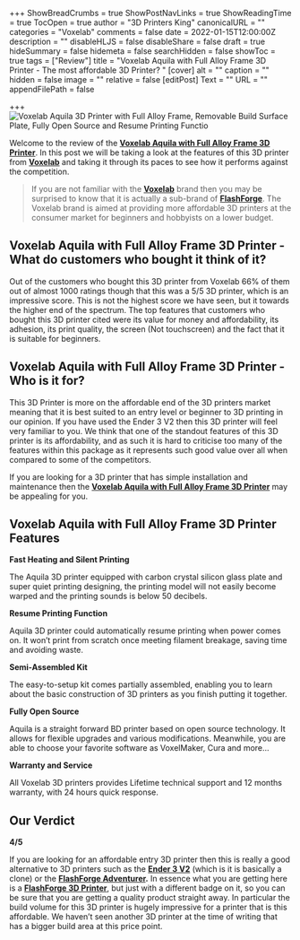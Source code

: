 +++
ShowBreadCrumbs = true
ShowPostNavLinks = true
ShowReadingTime = true
TocOpen = true
author = "3D Printers King"
canonicalURL = ""
categories = "Voxelab"
comments = false
date = 2022-01-15T12:00:00Z
description = ""
disableHLJS = false
disableShare = false
draft = true
hideSummary = false
hidemeta = false
searchHidden = false
showToc = true
tags = ["Review"]
title = "Voxelab Aquila with Full Alloy Frame 3D Printer - The most affordable 3D Printer? "
[cover]
alt = ""
caption = ""
hidden = false
image = ""
relative = false
[editPost]
Text = ""
URL = ""
appendFilePath = false

+++
![Voxelab Aquila 3D Printer with Full Alloy Frame, Removable Build Surface Plate, Fully Open Source and Resume Printing Functio](https://images-na.ssl-images-amazon.com/images/I/61pCj0z8r0S._AC_UL604_SR604,400_.jpg)

Welcome to the review of the [**Voxelab Aquila with Full Alloy Frame 3D Printer**](#).  In this post we will be taking a look at the features of this 3D printer from [**Voxelab**](#) and taking it through its paces to see how it performs against the competition.  

> If you are not familiar with the [**Voxelab**](#) brand then you may be surprised to know that it is actually a sub-brand of [**FlashForge**](#).  The Voxelab brand is aimed at providing more affordable 3D printers at the consumer market for beginners and hobbyists on a lower budget.

## Voxelab Aquila with Full Alloy Frame 3D Printer - What do customers who bought it think of it?

Out of the customers who bought this 3D printer from Voxelab 66% of them out of almost 1000 ratings though that this was a 5/5 3D printer, which is an impressive score.  This is not the highest score we have seen, but it towards the higher end of the spectrum.  The top features that customers who bought this 3D printer cited were its value for money and affordability, its adhesion, its print quality, the screen (Not touchscreen) and the fact that it is suitable for beginners.

## Voxelab Aquila with Full Alloy Frame 3D Printer - Who is it for?

This 3D Printer is more on the affordable end of the 3D printers market meaning that it is best suited to an entry level or beginner to 3D printing in our opinion.  If you have used the Ender 3 V2 then this 3D printer will feel very familiar to you.  We think that one of the standout features of this 3D printer is its affordability, and as such it is hard to criticise too many of the features within this package as it represents such good value over all when compared to some of the competitors.

If you are looking for a 3D printer that has simple installation and maintenance then the [**Voxelab Aquila with Full Alloy Frame 3D Printer**](#) may be appealing for you.

## Voxelab Aquila with Full Alloy Frame 3D Printer Features

**Fast Heating and Silent Printing**

The Aquila 3D printer equipped with carbon crystal silicon glass plate and super quiet printing designing, the printing model will not easily become warped and the printing sounds is below 50 decibels.

**Resume Printing Function**

Aquila 3D printer could automatically resume printing when power comes on. It won’t print from scratch once meeting filament breakage, saving time and avoiding waste.

**Semi-Assembled Kit**

The easy-to-setup kit comes partially assembled, enabling you to learn about the basic construction of 3D printers as you finish putting it together.

**Fully Open Source**

Aquila is a straight forward BD printer based on open source technology. It allows for flexible upgrades and various modifications. Meanwhile, you are able to choose your favorite software as VoxelMaker, Cura and more...

**Warranty and Service**

All Voxelab 3D printers provides Lifetime technical support and 12 months warranty, with 24 hours quick response.

## Our Verdict

**4/5**

If you are looking for an affordable entry 3D printer then this is really a good alternative to 3D printers such as the [**Ender 3 V2**](#) (which is it is basically a clone) or the [**FlashForge Adventurer**](#)**.**  In essence what you are getting here is a [**FlashForge 3D Printer**](#), but just with a different badge on it, so you can be sure that you are getting a quality product straight away.  In particular the build volume for this 3D printer is hugely impressive for a printer that is this affordable.  We haven’t seen another 3D printer at the time of writing that has a bigger build area at this price point.